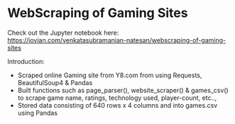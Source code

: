 # WebScraping of Gaming Sites 

Check out the Jupyter notebook here: https://jovian.com/venkatasubramanian-natesan/webscraping-of-gaming-sites

Introduction:

* Scraped online Gaming site from Y8.com from using Requests, BeautifulSoup4 & Pandas
* Built functions such as page_parser(), website_scraper() & games_csv() to scrape game name, ratings, technology used, player-count, etc..,
* Stored data consisting of 640 rows x 4 columns and into games.csv using Pandas

